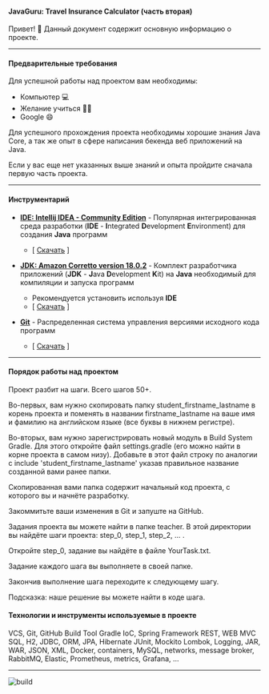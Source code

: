 #### JavaGuru: Travel Insurance Calculator (часть вторая)

Привет! 👋 Данный документ содержит основную информацию о проекте.

---

#### Предварительные требования

Для успешной работы над проектом вам необходимы:
* Компьютер 💻
* Желание учиться 👨‍🏫
* Google 😄

Для успешного прохождения проекта необходимы хорошие знания Java Core,
а так же опыт в сфере написания бекенда веб приложений на Java.

Если у вас еще нет указанных выше знаний и опыта пройдите сначала первую часть проекта.

---

#### Инструментарий

* **[IDE: Intellij IDEA - Community Edition](https://www.jetbrains.com/idea/)** - Популярная интегрированная среда разработки (**IDE** - **I**ntegrated **D**evelopment **E**nvironment) для создания **Java** программ
    * [ [Скачать](https://www.jetbrains.com/idea/download/) ]


* **[JDK: Amazon Corretto version 18.0.2](https://adoptium.net/)** - Комплект разработчика приложений (**JDK** - **J**ava **D**evelopment **K**it) на **Java** необходимый для компиляции и запуска программ
    * Рекомендуется установить используя **IDE**
    * [ [Скачать](https://adoptium.net/) ]


* **[Git](https://git-scm.com/)** - Распределенная система управления версиями исходного кода программ
    * [ [Скачать](https://git-scm.com/download) ]

---

#### Порядок работы над проектом

Проект разбит на шаги. Всего шагов 50+.

Во-первых, вам нужно скопировать папку
student_firstname_lastname в корень проекта
и поменять в названии firstname_lastname
на ваше имя и фамилию на английском языке
(все буквы в нижнем регистре).

Во-вторых, вам нужно зарегистрировать новый
модуль в Build System Gradle. Для этого
откройте файл settings.gradle (его можно найти
в корне проекта в самом низу). Добавьте
в этот файл строку по аналогии с
include 'student_firstname_lastname'
указав правильное название созданной вами ранее
папки.

Скопированная вами папка содержит начальный код
проекта, с которого вы и начнёте разработку.

Закоммитьте ваши изменения в Git и запуште на GitHub.

Задания проекта вы можете найти в папке
teacher. В этой директории
вы найдёте шаги проекта: step_0, step_1, step_2, ... .

Откройте step_0, задание вы найдёте в файле YourTask.txt.

Задание каждого шага вы выполняете в своей папке.

Закончив выполнение шага переходите к следующему шагу.

Подсказка: наше решение вы можете найти в коде шага.


#### Технологии и инструменты используемые в проекте

VCS, Git, GitHub
Build Tool Gradle
IoC, Spring Framework
REST, WEB MVC
SQL, H2, JDBC, ORM, JPA, Hibernate
JUnit, Mockito
Lombok,
Logging,
JAR, WAR,
JSON, XML, 
Docker, containers,
MySQL, networks,
message broker, RabbitMQ,
Elastic, Prometheus, metrics,
Grafana, ...

---------------------

![build](https://github.com/javagurulv/java_software_development_part_2/actions/workflows/build.yaml/badge.svg)
